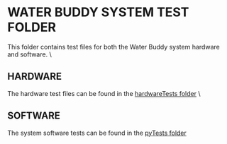 # WATER BUDDY SYSTEM TEST FOLDER
This folder contains test files for both the Water Buddy system hardware and software. \

## HARDWARE
The hardware test files can be found in the [hardwareTests folder](hardwareTests) \

## SOFTWARE
The system software tests can be found in the [pyTests folder](pyTests)